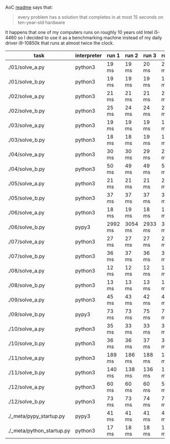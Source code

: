 AoC [readme](https://adventofcode.com/2024/about) says that:
> every problem has a solution that completes in at most 15 seconds on ten-year-old hardware

It happens that one of my computers runs on roughly 10 years old Intel i5-4460 so I decided to use it as a benchmarking machine instead of my daily driver i9-10850k that runs at almost twice the clock.

|task|interpreter|run 1|run 2|run 3|run 4|run 5|avg|
|----|-----------|-----|-----|-----|-----|-----|---|
| ./01/solve_a.py | python3 | 19 ms | 19 ms | 20 ms | 20 ms | 20 ms | **19 ms** |
| ./01/solve_b.py | python3 | 19 ms | 19 ms | 19 ms | 19 ms | 19 ms | **19 ms** |
| ./02/solve_a.py | python3 | 21 ms | 21 ms | 21 ms | 21 ms | 21 ms | **21 ms** |
| ./02/solve_b.py | python3 | 25 ms | 24 ms | 24 ms | 24 ms | 24 ms | **24 ms** |
| ./03/solve_a.py | python3 | 19 ms | 19 ms | 19 ms | 19 ms | 19 ms | **19 ms** |
| ./03/solve_b.py | python3 | 18 ms | 18 ms | 19 ms | 18 ms | 19 ms | **18 ms** |
| ./04/solve_a.py | python3 | 30 ms | 30 ms | 29 ms | 29 ms | 29 ms | **29 ms** |
| ./04/solve_b.py | python3 | 50 ms | 49 ms | 49 ms | 50 ms | 50 ms | **49 ms** |
| ./05/solve_a.py | python3 | 21 ms | 21 ms | 21 ms | 21 ms | 21 ms | **21 ms** |
| ./05/solve_b.py | python3 | 37 ms | 37 ms | 37 ms | 37 ms | 37 ms | **37 ms** |
| ./06/solve_a.py | python3 | 18 ms | 19 ms | 18 ms | 18 ms | 18 ms | **18 ms** |
| ./06/solve_b.py | pypy3 | 2992 ms | 3054 ms | 2933 ms | 3013 ms | 3087 ms | **3015 ms** |
| ./07/solve_a.py | python3 | 27 ms | 27 ms | 27 ms | 27 ms | 28 ms | **27 ms** |
| ./07/solve_b.py | python3 | 36 ms | 37 ms | 36 ms | 36 ms | 36 ms | **36 ms** |
| ./08/solve_a.py | python3 | 12 ms | 12 ms | 12 ms | 12 ms | 12 ms | **12 ms** |
| ./08/solve_b.py | python3 | 13 ms | 13 ms | 13 ms | 13 ms | 13 ms | **13 ms** |
| ./09/solve_a.py | python3 | 45 ms | 43 ms | 42 ms | 43 ms | 44 ms | **43 ms** |
| ./09/solve_b.py | pypy3 | 73 ms | 73 ms | 75 ms | 74 ms | 71 ms | **73 ms** |
| ./10/solve_a.py | python3 | 35 ms | 33 ms | 33 ms | 33 ms | 33 ms | **33 ms** |
| ./10/solve_b.py | python3 | 36 ms | 36 ms | 37 ms | 36 ms | 36 ms | **36 ms** |
| ./11/solve_a.py | python3 | 189 ms | 186 ms | 188 ms | 185 ms | 190 ms | **187 ms** |
| ./11/solve_b.py | python3 | 140 ms | 138 ms | 136 ms | 135 ms | 138 ms | **137 ms** |
| ./12/solve_a.py | python3 | 60 ms | 60 ms | 60 ms | 59 ms | 59 ms | **59 ms** |
| ./12/solve_b.py | python3 | 73 ms | 73 ms | 74 ms | 74 ms | 75 ms | **73 ms** |
| ./_meta/pypy_startup.py | pypy3 | 41 ms | 41 ms | 41 ms | 41 ms | 41 ms | **41 ms** |
| ./_meta/python_startup.py | python3 | 17 ms | 18 ms | 18 ms | 18 ms | 18 ms | **17 ms** |
